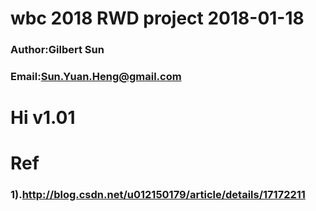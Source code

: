# wbc 2018 RWD project 2018-01-18
### Author:Gilbert Sun
### Email:Sun.Yuan.Heng@gmail.com
# Hi v1.01

# Ref
### 1).http://blog.csdn.net/u012150179/article/details/17172211 
